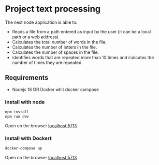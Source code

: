 # Project text processing
The next node application is able to:

- Reads a file from a path entered as input by the user (it can be a local path or a web address).
- Calculates the total number of words in the file.
- Calculates the number of letters in the file.
- Calculates the number of spaces in the file.
- Identifies words that are repeated more than 10 times and indicates the number of times they are repeated.

## Requirements
- Nodejs  18 OR Docker whit docker compose

### Install with node
```bash
npm install 
npm run dev

```
Open on the browser [localhost:5713](http://localhost:5173/)

### Install with Dockert
```bash
docker-compose up

```
Open on the browser [localhost:5713](http://localhost:5173/)